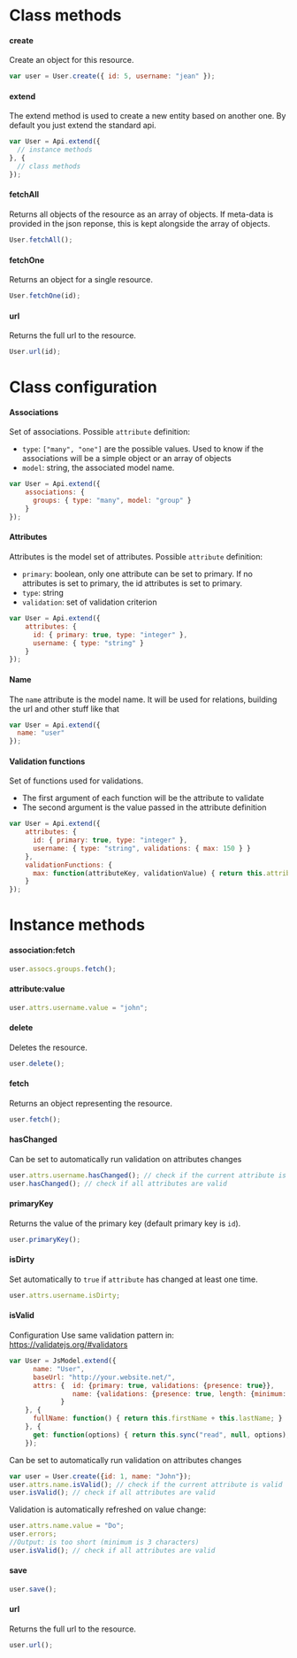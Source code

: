 # Class methods

#### create
Create an object for this resource.
```js
var user = User.create({ id: 5, username: "jean" });
```

#### extend
The extend method is used to create a new entity based on another one. By default you just extend the standard api.
```js
var User = Api.extend({
  // instance methods
}, {
  // class methods
});
```

#### fetchAll
Returns all objects of the resource as an array of objects. If meta-data is provided in the json reponse, this is kept alongside the array of objects.
```js
User.fetchAll();
```

#### fetchOne
Returns an object for a single resource.
```js
User.fetchOne(id);
```

#### url
Returns the full url to the resource.
```js
User.url(id);
```

# Class configuration

#### Associations
Set of associations.
Possible `attribute` definition:
- `type`: ``["many", "one"]`` are the possible values. Used to know if the associations will be a simple object or an array of objects
- `model`: string, the associated model name.
```js
var User = Api.extend({
    associations: {
      groups: { type: "many", model: "group" }
    }
});
```

#### Attributes
Attributes is the model set of attributes.
Possible `attribute` definition:
- `primary`: boolean, only one attribute can be set to primary. If no attributes is set to primary, the id attributes is set to primary.
- `type`: string
- `validation`: set of validation criterion
```js
var User = Api.extend({
    attributes: {
      id: { primary: true, type: "integer" },
      username: { type: "string" }
    }
});
```

#### Name
The `name` attribute is the model name. It will be used for relations, building the url and other stuff like that
```js
var User = Api.extend({
  name: "user"
});
```

#### Validation functions
Set of functions used for validations.
- The first argument of each function will be the attribute to validate
- The second argument is the value passed in the attribute definition
```js
var User = Api.extend({
    attributes: {
      id: { primary: true, type: "integer" },
      username: { type: "string", validations: { max: 150 } }
    },
    validationFunctions: {
      max: function(attributeKey, validationValue) { return this.attributes[attributeKey] <= validationValue; }
    }
});
```

# Instance methods

#### association:fetch
```js
user.assocs.groups.fetch();
```

#### attribute:value
```js
user.attrs.username.value = "john";
```

#### delete
Deletes the resource.
```js
user.delete();
```

#### fetch
Returns an object representing the resource.
```js
user.fetch();
```

#### hasChanged
Can be set to automatically run validation on attributes changes
```js
user.attrs.username.hasChanged(); // check if the current attribute is valid
user.hasChanged(); // check if all attributes are valid
```

#### primaryKey
Returns the value of the primary key (default primary key is `id`).
```js
user.primaryKey();
```

#### isDirty
Set automatically to `true` if `attribute` has changed at least one time.
```js
user.attrs.username.isDirty;
```

#### isValid
Configuration
Use same validation pattern in: https://validatejs.org/#validators
```js
var User = JsModel.extend({
      name: "User",
      baseUrl: "http://your.website.net/",
      attrs: {  id: {primary: true, validations: {presence: true}},
                name: {validations: {presence: true, length: {minimum: 3}}}
             }
    }, {
      fullName: function() { return this.firstName + this.lastName; }
    }, {
      get: function(options) { return this.sync("read", null, options); }
    });
```

Can be set to automatically run validation on attributes changes
```js
var user = User.create({id: 1, name: "John"});
user.attrs.name.isValid(); // check if the current attribute is valid
user.isValid(); // check if all attributes are valid
```

Validation is automatically refreshed on value change:
```js
user.attrs.name.value = "Do";
user.errors;
//Output: is too short (minimum is 3 characters)
user.isValid(); // check if all attributes are valid
```


#### save
```js
user.save();
```

#### url
Returns the full url to the resource.
```js
user.url();
```

